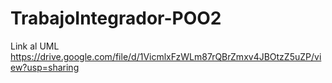 # TrabajoIntegrador-POO2

Link al UML
https://drive.google.com/file/d/1VicmlxFzWLm87rQBrZmxv4JBOtzZ5uZP/view?usp=sharing

